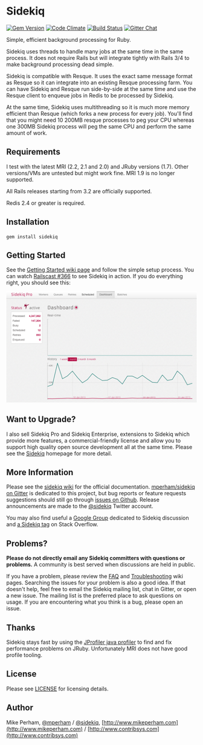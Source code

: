 Sidekiq
==============

[![Gem Version](https://badge.fury.io/rb/sidekiq.svg)](https://rubygems.org/gems/sidekiq)
[![Code Climate](https://codeclimate.com/github/mperham/sidekiq.svg)](https://codeclimate.com/github/mperham/sidekiq)
[![Build Status](https://travis-ci.org/mperham/sidekiq.svg)](https://travis-ci.org/mperham/sidekiq)
[![Gitter Chat](https://badges.gitter.im/mperham/sidekiq.svg)](https://gitter.im/mperham/sidekiq)


Simple, efficient background processing for Ruby.

Sidekiq uses threads to handle many jobs at the same time in the
same process.  It does not require Rails but will integrate tightly with
Rails 3/4 to make background processing dead simple.

Sidekiq is compatible with Resque.  It uses the exact same
message format as Resque so it can integrate into an existing Resque processing farm.
You can have Sidekiq and Resque run side-by-side at the same time and
use the Resque client to enqueue jobs in Redis to be processed by Sidekiq.

At the same time, Sidekiq uses multithreading so it is much more memory efficient than
Resque (which forks a new process for every job).  You'll find that you might need
10 200MB resque processes to peg your CPU whereas one 300MB Sidekiq process will peg
the same CPU and perform the same amount of work.


Requirements
-----------------

I test with the latest MRI (2.2, 2.1 and 2.0) and JRuby versions (1.7).  Other versions/VMs
are untested but might work fine.  MRI 1.9 is no longer supported.

All Rails releases starting from 3.2 are officially supported.

Redis 2.4 or greater is required.


Installation
-----------------

    gem install sidekiq


Getting Started
-----------------

See the [Getting Started wiki page](https://github.com/mperham/sidekiq/wiki/Getting-Started) and follow the simple setup process.
You can watch [Railscast #366](http://railscasts.com/episodes/366-sidekiq) to see Sidekiq in action.  If you do everything right, you should see this:

![Web UI](https://github.com/mperham/sidekiq/raw/master/examples/web-ui.png)


Want to Upgrade?
-------------------

I also sell Sidekiq Pro and Sidekiq Enterprise, extensions to Sidekiq which provide more
features, a commercial-friendly license and allow you to support high
quality open source development all at the same time.  Please see the
[Sidekiq](http://sidekiq.org/) homepage for more detail.


More Information
-----------------

Please see the [sidekiq wiki](https://github.com/mperham/sidekiq/wiki) for the official documentation.
[mperham/sidekiq on Gitter](https://gitter.im/mperham/sidekiq) is dedicated to this project,
but bug reports or feature requests suggestions should still go through [issues on Github](https://github.com/mperham/sidekiq/issues).  Release announcements are made to the [@sidekiq](https://twitter.com/sidekiq) Twitter account.

You may also find useful a [Google Group](https://groups.google.com/forum/#!forum/sidekiq) dedicated to Sidekiq discussion and [a Sidekiq tag](https://stackoverflow.com/questions/tagged/sidekiq) on Stack Overflow.


Problems?
-----------------

**Please do not directly email any Sidekiq committers with questions or problems.**  A community is best served when discussions are held in public.

If you have a problem, please review the [FAQ](https://github.com/mperham/sidekiq/wiki/FAQ) and [Troubleshooting](https://github.com/mperham/sidekiq/wiki/Problems-and-Troubleshooting) wiki pages. Searching the issues for your problem is also a good idea.  If that doesn't help, feel free to email the Sidekiq mailing list, chat in Gitter, or open a new issue.
The mailing list is the preferred place to ask questions on usage. If you are encountering what you think is a bug, please open an issue.


Thanks
-----------------

Sidekiq stays fast by using the [JProfiler java profiler](http://www.ej-technologies.com/products/jprofiler/overview.html) to find and fix
performance problems on JRuby.  Unfortunately MRI does not have good profile tooling.


License
-----------------

Please see [LICENSE](https://github.com/mperham/sidekiq/blob/master/LICENSE) for licensing details.


Author
-----------------

Mike Perham, [@mperham](https://twitter.com/mperham) / [@sidekiq](https://twitter.com/sidekiq), [http://www.mikeperham.com](http://www.mikeperham.com) / [http://www.contribsys.com](http://www.contribsys.com)
